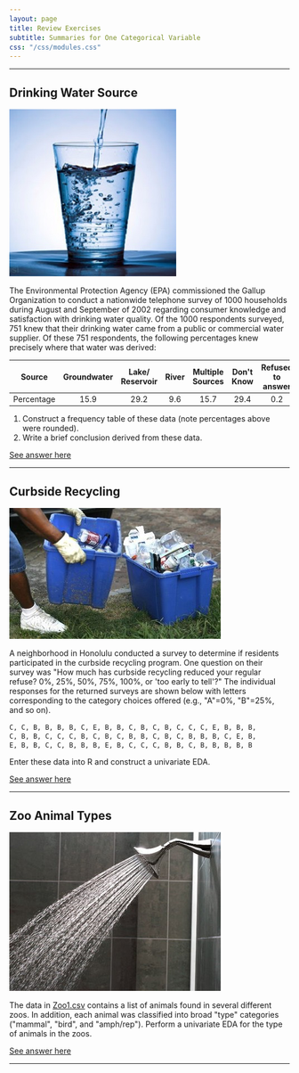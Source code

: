 ```yaml
---
layout: page
title: Review Exercises
subtitle: Summaries for One Categorical Variable
css: "/css/modules.css"
---
```


----

## Drinking Water Source
<img src="zimgs/drinking_water.jpg" alt="" class="img-right">

The Environmental Protection Agency (EPA) commissioned the Gallup Organization to conduct a nationwide telephone survey of 1000 households during August and September of 2002 regarding consumer knowledge and satisfaction with drinking water quality. Of the 1000 respondents surveyed, 751 knew that their drinking water came from a public or commercial water supplier. Of these 751 respondents, the following percentages knew precisely where that water was derived:

| Source     | Groundwater | Lake/ Reservoir | River | Multiple Sources | Don't Know | Refused to answer |
|------------|:-----------:|:--------------:|:-----:|:----------------:|:----------:|:-----------------:|
| Percentage |     15.9    |      29.2      |  9.6  |        15.7      |    29.4    |        0.2        |

1. Construct a frequency table of these data (note percentages above were rounded).
1. Write a brief conclusion derived from these data.

[See answer here](zRevExAns/UEDACat.html#drinking-water-source)

----

## Curbside Recycling
<img src="zimgs/curbside_recycling.jpg" alt="Curbside Recycling" class="img-right">

A neighborhood in Honolulu conducted a survey to determine if residents participated in the curbside recycling program. One question on their survey was "How much has curbside recycling reduced your regular refuse? 0%, 25%, 50%, 75%, 100%, or 'too early to tell'?" The individual responses for the returned surveys are shown below with letters corresponding to the category choices offered (e.g., "A"=0%, "B"=25%, and so on).

```
C, C, B, B, B, B, C, E, B, B, C, B, C, B, C, C, C, E, B, B, B,
C, B, B, C, C, C, B, C, B, C, B, B, C, B, C, B, B, B, C, E, B,
E, B, B, C, C, B, B, B, E, B, C, C, C, B, B, C, B, B, B, B, B
```

Enter these data into R and construct a univariate EDA.

[See answer here](zRevExAns/UEDACat.html#curbside-recycling)

----

## Zoo Animal Types
<img src="zimgs/shower_water.jpg" alt="Shower Water" class="img-right">

The data in [Zoo1.csv](https://raw.githubusercontent.com/droglenc/NCData/master/Zoo1.csv) contains a list of animals found in several different zoos. In addition, each animal was classified into broad "type" categories ("mammal", "bird", and "amph/rep"). Perform a univariate EDA for the type of animals in the zoos.

[See answer here](zRevExAns/UEDACat.html#zoo-animal-types)

----
